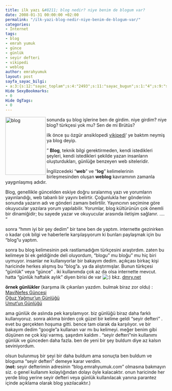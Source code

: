 ```yaml
---
title: ilk yazı &#8211; blog nedir? niye benim de blogum var?
date: 2008-01-31 00:00:00 +02:00
permalink: "/ilk-yazi-blog-nedir-niye-benim-de-blogum-var/"
categories:
- İnternet
tags:
- blog
- emrah yumuk
- günce
- günlük
- seyir defteri
- vikipedi
- weblog
author: emrahyumuk
layout: post
sayfa_sayac_bilgi:
- a:3:{s:12:"sayac_toplam";s:4:"2493";s:11:"sayac_bugun";s:1:"4";s:9:"son_okuma";s:10:"1364856743";}
Hide SexyBookmarks:
- 0
Hide OgTags:
- 0
---
```


<img src="http://img164.imageshack.us/img164/3545/blogns8.jpg" alt="blog" width="126" height="181" align="left" />sonunda şu blog işlerine ben de girdim. niye girdim? niye blog? türkçesi yok mu? Sen de mi Brütüs?

ilk önce şu özgür ansiklopedi <a href="http://tr.wikipedia.org" target="_blank">vikipedi</a>&#8216; ye baktım neymiş ya blog deyip.

&#8221; **Blog**, teknik bilgi gerektirmeden, kendi istedikleri şeyleri, kendi istedikleri şekilde yazan insanların oluşturdukları, günlüğe benzeyen web siteleridir.

İngilizcedeki &#8220;**web**&#8221; ve &#8220;**log**&#8221; kelimelerinin birleşmesinden oluşan **weblog** kavramının zamanla yaygınlaşmış adıdır.

Blog, genellikle güncelden eskiye doğru sıralanmış yazı ve yorumların yayınlandığı, web tabanlı bir yayını belirtir. Çoğunlukla her gönderinin sonunda yazarın adı ve gönderi zamanı belirtilir. Yayıncının seçimine göre okuyucular yazılara yorum yapılabilir. Yorumlar, blog kültürünün çok önemli bir dinamiğidir; bu sayede yazar ve okuyucular arasında iletişim sağlanır. &#8230;. &#8220;

<!--more--> sonra &#8220;hmm iyi bir şey dedim&#8221; bir tane ben de yaptım. internette gezinirken o kadar çok bilgi ve haberlerle karşılaşıyorum ki bunları paylaşmak için bu &#8220;blog&#8221;u yaptım.

sonra bu blog kelimesinin pek rastlamadığım türkçesini araştırdım. zaten bu kelimeye bi ek geldiğinde deli oluyordum, &#8220;blogu&#8221; mu bloğu&#8221; mu hiç biri uymuyor. insanlar ne kullanıyorlar bir bakayım dedim. açıkçası birkaç kişi haricinde herkes alışmış bu &#8220;blog&#8221;a. ya da alıştırmışlar. Bunun türkçesi &#8220;günlük&#8221; veya &#8220;günce&#8221; . iki kullanımda çok az da olsa internette mevcut. hatta &#8220;günlük haftalık aylık&#8221; diyen birisi de var <img src='http://www.emrahyumuk.com/wp-includes/images/smilies/icon_smile.gif' alt=':)' class='wp-smiley' /> bkz. <a href="http://www.dmry.net/" target="_blank">dmry.net</a>

**örnek günlükler** (karşıma ilk çıkanları yazdım. bulmak biraz zor oldu) :  
<a href="http://mavinefes.net/" target="_blank">MaviNefes Güncesi</a><a href="http://mavinefes.com/blog/" target="_blank"><br /> </a><a href="http://www.oguzyagmur.com/" target="_blank">Oğuz Yağmur&#8217;un Günlüğü<br /> </a><a href="http://umutungunlugu.blogspot.com/" target="_blank">Umut&#8217;un Günlüğü</a><a href="http://mavinefes.com/blog/" target="_blank"><br /> </a>

ama günlük de aslında pek karşılamıyor. biz günlüğü biraz daha farklı kullanıyoruz. sonra aklıma birden çok güzel bir kelime geldi &#8220;seyir defteri&#8221; . evet bu gerçekten hoşuma gitti. bence tam olarak da karşılıyor. ve bir bakayım dedim &#8220;google&#8221;a kullanan var mı bu kelimeyi. meğer benim gibi düşünen ne çok kişi varmış. şaşırdım kaldım . &#8220;seyir defteri&#8221;nin kullanımı günlük ve günceden daha fazla. ben de yeni bir şey buldum diye az kalsın seviniyordum.

olsun bulunmuş bir şeyi bir daha buldum ama sonuçta ben buldum ve bloguma &#8220;seyir defteri&#8221; demeye karar verdim.  
(**not:** seyir defterimin adresinin &#8220;blog.emrahyumuk.com&#8221; olmasına bakmayın siz. o genel kullanım kolaylığından dolayı öyle kalacaktır. onun haricinde her yerde blog yerine seyir defteri veya günlük kullanılacak yanına parantez içinde açıklama olarak blog yazılacaktır.)